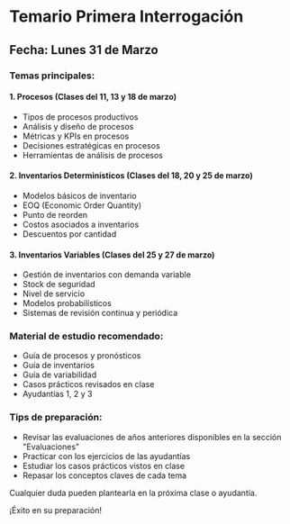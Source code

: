 # Temario Primera Interrogación

## Fecha: Lunes 31 de Marzo

### Temas principales:

#### 1. Procesos (Clases del 11, 13 y 18 de marzo)

- Tipos de procesos productivos
- Análisis y diseño de procesos
- Métricas y KPIs en procesos
- Decisiones estratégicas en procesos
- Herramientas de análisis de procesos

#### 2. Inventarios Determinísticos (Clases del 18, 20 y 25 de marzo)

- Modelos básicos de inventario
- EOQ (Economic Order Quantity)
- Punto de reorden
- Costos asociados a inventarios
- Descuentos por cantidad

#### 3. Inventarios Variables (Clases del 25 y 27 de marzo)

- Gestión de inventarios con demanda variable
- Stock de seguridad
- Nivel de servicio
- Modelos probabilísticos
- Sistemas de revisión continua y periódica

### Material de estudio recomendado:

- Guía de procesos y pronósticos
- Guía de inventarios
- Guía de variabilidad
- Casos prácticos revisados en clase
- Ayudantías 1, 2 y 3

### Tips de preparación:

- Revisar las evaluaciones de años anteriores disponibles en la sección "Evaluaciones"
- Practicar con los ejercicios de las ayudantías
- Estudiar los casos prácticos vistos en clase
- Repasar los conceptos claves de cada tema

Cualquier duda pueden plantearla en la próxima clase o ayudantía.

¡Éxito en su preparación!
